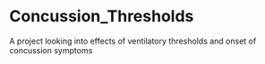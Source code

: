 # Concussion_Thresholds
A project looking into effects of ventilatory thresholds and onset of concussion symptoms
